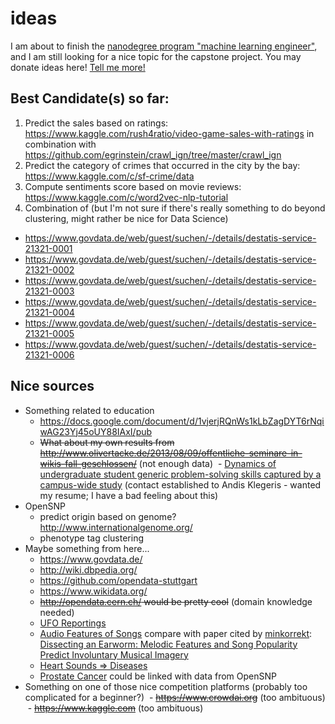 # ideas
I am about to finish the [nanodegree program "machine learning engineer"](https://www.udacity.com/course/machine-learning-engineer-nanodegree--nd009), and I am still looking for a nice topic for the capstone project. You may donate ideas here! [Tell me more!](http://www.olivertacke.de/2016/10/25/braucht-ihr-unterstuetzung-gebt-her-eure-daten/)

## Best Candidate(s) so far:
1. Predict the sales based on ratings: https://www.kaggle.com/rush4ratio/video-game-sales-with-ratings in combination with https://github.com/egrinstein/crawl_ign/tree/master/crawl_ign
2. Predict the category of crimes that occurred in the city by the bay: https://www.kaggle.com/c/sf-crime/data
3. Compute sentiments score based on movie reviews: https://www.kaggle.com/c/word2vec-nlp-tutorial
4. Combination of (but I'm not sure if there's really something to do beyond clustering, might rather be nice for Data Science)
  - https://www.govdata.de/web/guest/suchen/-/details/destatis-service-21321-0001
  - https://www.govdata.de/web/guest/suchen/-/details/destatis-service-21321-0002
  - https://www.govdata.de/web/guest/suchen/-/details/destatis-service-21321-0003
  - https://www.govdata.de/web/guest/suchen/-/details/destatis-service-21321-0004
  - https://www.govdata.de/web/guest/suchen/-/details/destatis-service-21321-0005
  - https://www.govdata.de/web/guest/suchen/-/details/destatis-service-21321-0006

## Nice sources
- Something related to education
  - https://docs.google.com/document/d/1vjerjRQnWs1kLbZagDYT6rNqiwAG23Yj45oUY88IAxI/pub
  - <strike>What about my own results from http://www.olivertacke.de/2013/08/09/offentliche-seminare-in-wikis-fall-geschlossen/</strike> (not enough data)
  - [Dynamics of undergraduate student generic problem-solving skills captured by a campus-wide study](http://link.springer.com/article/10.1007/s10734-016-0082-0) (contact established to Andis Klegeris - wanted my resume; I have a bad feeling about this)
- OpenSNP
  - predict origin based on genome? http://www.internationalgenome.org/
  - phenotype tag clustering
- Maybe something from here...
  - https://www.govdata.de/
  - http://wiki.dbpedia.org/
  - https://github.com/opendata-stuttgart
  - https://www.wikidata.org/
  - <strike>http://opendata.cern.ch/ would be pretty cool</strike> (domain knowledge needed)
  - [UFO Reportings](https://github.com/planetsig/ufo-reports)
  - [Audio Features of Songs](http://labrosa.ee.columbia.edu/millionsong/) compare with paper cited by [minkorrekt](http://minkorrekt.de/minkorrekt-folge-85-glasfaser-silikonklos/): [Dissecting an Earworm: Melodic Features and Song Popularity Predict Involuntary Musical Imagery](http://sci-hub.cc/10.1037/aca0000090)
  - [Heart Sounds => Diseases](http://mldata.org/repository/data/viewslug/record-of-heart-sound/)
  - [Prostate Cancer](http://mldata.org/repository/data/viewslug/prostate-cancer/) could be linked with data from OpenSNP
- Something on one of those nice competition platforms (probably too complicated for a beginner?)
  - <strike>https://www.crowdai.org</strike> (too ambituous)
  - <strike>https://www.kaggle.com</strike> (too ambituous)

